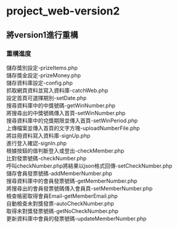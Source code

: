 # project_web-version2

<h2>將version1進行重構</h2>
<h3>重構進度</h3>
儲存獎別設定-prizeItems.php<br>
儲存獎金設定-prizeMoney.php<br>
儲存資料庫設定-config.php<br>
抓取網頁資料並寫入資料庫-catchWeb.php<br>
設定首頁可選擇期別-setDate.php<br>
搜尋資料庫中的中獎號碼-getWinNumber.php<br>
將搜尋出的中獎號碼傳入首頁-setWinNumber.php<br>
搜尋資料庫中的兌獎期限並傳入首頁-setWinPeriod.php<br>
上傳檔案並傳入首頁的文字方塊-uploadNumberFile.php<br>
將註冊資料寫入資料庫-signUp.php<br>
進行登入確認-signIn.php<br>
根據按鈕的值判斷登入或登出-checkMember.php<br>
比對發票號碼-checkNumber.php<br>
呼叫checkNumber.php將結果以json格式回傳-setCheckNumber.php<br>
儲存會員發票號碼-addMemberNumber.php<br>
搜尋資料庫中的會員發票號碼-getMemberNumber.php<br>
將搜尋出的會員發票號碼傳入會員頁-setMemberNumber.php<br>
檢查帳密取得會員Email-getMemberEmail.php<br>
自動檢查未對獎發票-autoCheckNumber.php<br>
取得未對獎發票號碼-getNoCheckNumber.php<br>
更新資料庫中會員的發票號碼-updateMemberNumber.php<br>